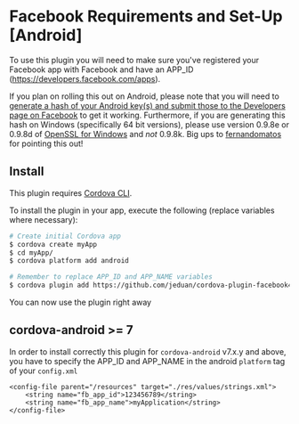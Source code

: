# Facebook Requirements and Set-Up [Android]

To use this plugin you will need to make sure you've registered your Facebook app with Facebook and have an APP_ID (https://developers.facebook.com/apps).

If you plan on rolling this out on Android, please note that you will need to [generate a hash of your Android key(s) and submit those to the Developers page on Facebook](https://developers.facebook.com/docs/android/getting-started) to get it working. Furthermore, if you are generating this hash on Windows (specifically 64 bit versions), please use version 0.9.8e or 0.9.8d of [OpenSSL for Windows](http://code.google.com/p/openssl-for-windows/downloads/list) and *not* 0.9.8k. Big ups to [fernandomatos](http://github.com/fernandomatos) for pointing this out!

## Install

This plugin requires [Cordova CLI](https://cordova.apache.org/docs/en/5.0.0/guide_cli_index.md.html).

To install the plugin in your app, execute the following (replace variables where necessary):
```sh
# Create initial Cordova app
$ cordova create myApp
$ cd myApp/
$ cordova platform add android

# Remember to replace APP_ID and APP_NAME variables
$ cordova plugin add https://github.com/jeduan/cordova-plugin-facebook4 --save --variable APP_ID="123456789" --variable APP_NAME="myApplication"
```

You can now use the plugin right away

## cordova-android >= 7

In order to install correctly this plugin for `cordova-android` v7.x.y and above, you have to specify the APP_ID and APP_NAME in the android `platform` tag of your `config.xml`

    <config-file parent="/resources" target="./res/values/strings.xml">
        <string name="fb_app_id">123456789</string>
        <string name="fb_app_name">myApplication</string>
    </config-file>